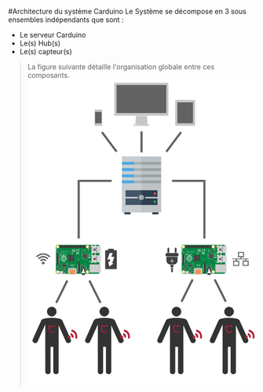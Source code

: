 #Architecture du système Carduino
Le Système se décompose en 3 sous ensembles indépendants que sont :
* Le serveur Carduino
* Le(s) Hub(s)
* Le(s) capteur(s)

>La figure suivante détaille l'organisation globale entre ces composants.
![Architecture Globale](../images/architecture-full.png)